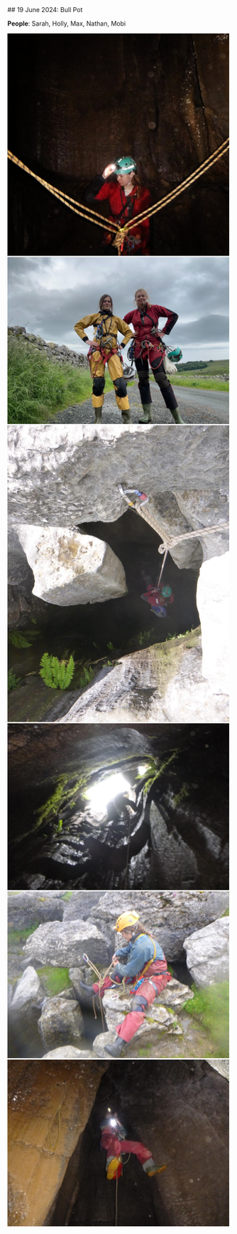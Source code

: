 <link rel="stylesheet" href="styles.css">
## 19 June 2024: Bull Pot

**People**: Sarah, Holly, Max, Nathan, Mobi

<img src="images/bull1.jpg" alt="Description" width="500">
<img src="images/bull2.jpeg" alt="Description" width="500">
<img src="images/bull3.jpeg" alt="Description" width="500">
<img src="images/1733449617136.jpeg" alt="Description" width="500">
<img src="images/1733449617158.jpeg" alt="Description" width="500">
<img src="images/1733449617181.jpeg" alt="Description" width="500">
